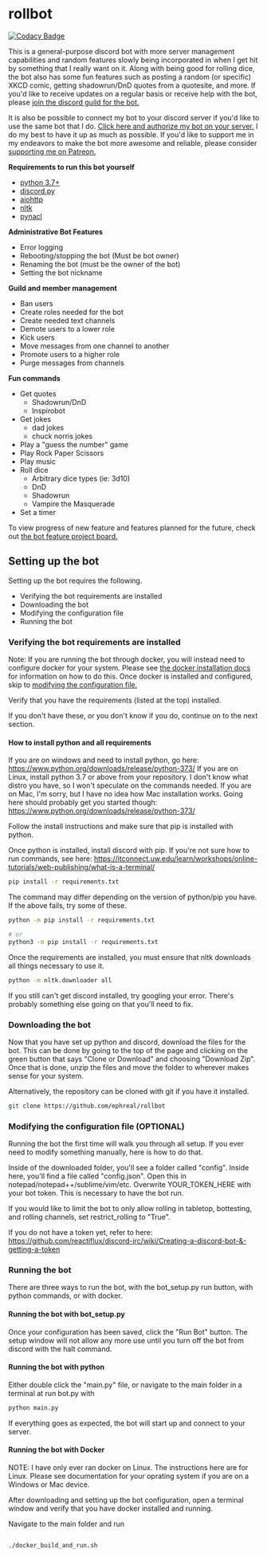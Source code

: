 # rollbot

[![Codacy Badge](https://api.codacy.com/project/badge/Grade/c18a361a7f2f4d209a4b24a2f3eb1f50)](https://app.codacy.com/app/ephreal/rollbot?utm_source=github.com&utm_medium=referral&utm_content=ephreal/rollbot&utm_campaign=Badge_Grade_Dashboard)

This is a general-purpose discord bot with more server management capabilities and random features slowly being incorporated in when I get hit by something that I really want on it. Along with being good for rolling dice, the bot also has some fun features such as posting a random (or specific) XKCD comic, getting shadowrun/DnD quotes from a quotesite, and more. If you'd like to receive updates on a regular basis or receive help with the bot, please [join the discord guild for the bot.](https://discord.gg/cZXeDPX)

It is also be possible to connect my bot to your discord server if you'd like to use the same bot that I do. [Click here and authorize my bot on your server.](https://discordapp.com/api/oauth2/authorize?client_id=286673190288228362&permissions=502398078&scope=bot) I do my best to have it up as much as possible. If you'd like to support me in my endeavors to make the bot more awesome and reliable, please consider [supporting me on Patreon.](https://www.patreon.com/ephreal)

**Requirements to run this bot yourself**
* [python 3.7+](https://www.python.org/downloads/release/python-373)
* [discord.py](https://github.com/Rapptz/discord.py)
* [aiohttp](https://github.com/aio-libs/aiohttp)
* [nltk](https://www.nltk.org/install.html)
* [pynacl](https://pypi.org/project/PyNaCl/)


**Administrative Bot Features**
* Error logging
* Rebooting/stopping the bot (Must be bot owner)
* Renaming the bot (must be the owner of the bot)
* Setting the bot nickname

**Guild and member management**
* Ban users
* Create roles needed for the bot
* Create needed text channels
* Demote users to a lower role
* Kick users
* Move messages from one channel to another
* Promote users to a higher role
* Purge messages from channels

**Fun commands**
* Get quotes
  * Shadowrun/DnD
  * Inspirobot
* Get jokes
  * dad jokes
  * chuck norris jokes
* Play a "guess the number" game
* Play Rock Paper Scissors
* Play music
* Roll dice
  * Arbitrary dice types (ie: 3d10)
  * DnD
  * Shadowrun
  * Vampire the Masquerade
* Set a timer

To view progress of new feature and features planned for the future, check out [the bot feature project board.](https://github.com/ephreal/rollbot/projects/1)

## Setting up the bot

Setting up the bot requires the following.

* Verifying the bot requirements are installed
* Downloading the bot
* Modifying the configuration file
* Running the bot

### Verifying the bot requirements are installed

Note: If you are running the bot through docker, you will instead need to configure docker for your system. Please see [the docker installation docs](https://docs.docker.com/install/) for information on how to do this. Once docker is installed and configured, skip to [modifying the configuration file.](#modifying-the-configuration-file)

Verify that you have the requirements (listed at the top) installed.

If you don't have these, or you don't know if you do, continue on to the next section.

#### How to install python and all requirements

If you are on windows and need to install python, go here: <https://www.python.org/downloads/release/python-373/>
If you are on Linux, install python 3.7 or above from your repository. I don't know what distro you have, so I won't speculate on the commands needed.
If you are on Mac, I'm sorry, but I have no idea how Mac installation works. Going here should probably get you started though: <https://www.python.org/downloads/release/python-373/>

Follow the install instructions and make sure that pip is installed with python.

Once python is installed, install discord with pip. If you're not sure how to run commands, see here: <https://itconnect.uw.edu/learn/workshops/online-tutorials/web-publishing/what-is-a-terminal/>

```bash
pip install -r requirements.txt
```

The command may differ depending on the version of python/pip you have. If the above fails, try some of these.

```bash
python -m pip install -r requirements.txt

# or
python3 -m pip install -r requirements.txt
```

Once the requirements are installed, you must ensure that nltk downloads all things necessary to use it.

```bash
python -m nltk.downloader all
```

If you still can't get discord installed, try googling your error. There's probably something else going on that you'll need to fix.

### Downloading the bot

Now that you have set up python and discord, download the files for the bot. This can be done by going to the top of the page and clicking on the green button that says "Clone or Download" and choosing "Download Zip". Once that is done, unzip the files and move the folder to wherever makes sense for your system.

Alternatively, the repository can be cloned with git if you have it installed.

```bash
git clone https://github.com/ephreal/rollbot
```

### Modifying the configuration file (OPTIONAL)

Running the bot the first time will walk you through all setup. If you ever need to modify something manually, here is how to do that.

Inside of the downloaded folder, you'll see a folder called "config". Inside here, you'll find a file called "config.json". Open this in notepad/notepad++/sublime/vim/etc. Overwrite YOUR\_TOKEN\_HERE with your bot token. This is necessary to have the bot run.

If you would like to limit the bot to only allow rolling in tabletop, bottesting, and rolling channels, set restrict_rolling to "True".

If you do not have a token yet, refer to here: <https://github.com/reactiflux/discord-irc/wiki/Creating-a-discord-bot-&-getting-a-token>

### Running the bot

There are three ways to run the bot, with the bot_setup.py run button, with python commands, or with docker.

#### Running the bot with bot_setup.py

Once your configuration has been saved, click the "Run Bot" button. The setup window will not allow any more use until you turn off the bot from discord with the halt command.

#### Running the bot with python

Either double click the "main.py" file, or navigate to the main folder in a terminal at run bot.py with

```bash
python main.py
```
If everything goes as expected, the bot will start up and connect to your server.

#### Running the bot with Docker

NOTE: I have only ever ran docker on Linux. The instructions here are for Linux. Please see documentation for your oprating system if you are on a Windows or Mac device.

After downloading and setting up the bot configuration, open a terminal window and verify that you have docker installed and running.

Navigate to the main folder and run

<code>
./docker_build_and_run.sh
</code>
